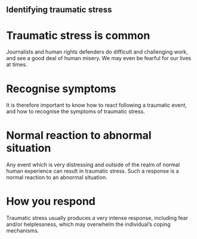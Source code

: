 ## Identifying traumatic stress
# Traumatic stress is common
Journalists and human rights defenders do difficult and challenging work, and see a good deal of human misery. We may even be fearful for our lives at times.
<br>
# Recognise symptoms
It is therefore important to know how to react following a traumatic event, and how to recognise the symptoms of traumatic stress.
<br>
# Normal reaction to abnormal situation
Any event which is very distressing and outside of the realm of normal human experience can result in traumatic stress. Such a response is a normal reaction to an abnormal situation.
<br>
# How you respond
Traumatic stress usually produces a very intense response, including fear and/or helplessness, which may overwhelm the individual’s coping mechanisms.
